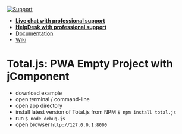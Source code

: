 [![Support](https://www.totaljs.com/img/button-support.png)](https://www.totaljs.com/support/)

- [__Live chat with professional support__](https://messenger.totaljs.com)
- [__HelpDesk with professional support__](https://helpdesk.totaljs.com)
- [Documentation](https://docs.totaljs.com)
- [Wiki](https://wiki.totaljs.com)

# Total.js: PWA Empty Project with jComponent

- download example
- open terminal / command-line
- open app directory
- install latest version of Total.js from NPM `$ npm install total.js`
- run `$ node debug.js`
- open browser `http://127.0.0.1:8000`